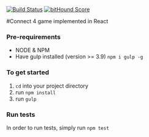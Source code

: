 [![Build Status](https://travis-ci.org/sergiocruz/react-connect4.svg?branch=master)](https://travis-ci.org/sergiocruz/react-connect4)
[![bitHound Score](https://www.bithound.io/github/sergiocruz/react-connect4/badges/score.svg)](https://www.bithound.io/github/sergiocruz/react-connect4/master)

#Connect 4 game implemented in React

### Pre-requirements
- NODE & NPM
- Have gulp installed (version >= 3.9) `npm i gulp -g`

### To get started
1. `cd` into your project directory
2. run `npm install`
3. run `gulp`

### Run tests
In order to run tests, simply run `npm test`
